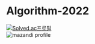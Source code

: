 # Algorithm-2022
[![Solved.ac프로필](http://mazassumnida.wtf/api/v2/generate_badge?boj=skysaver00)](https://solved.ac/skysaver00)  
![mazandi profile](http://mazandi.herokuapp.com/api?handle=skysaver00&theme=dark)
